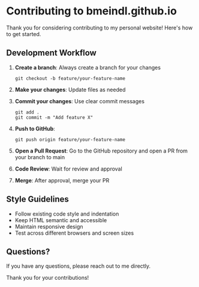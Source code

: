 # Contributing to bmeindl.github.io

Thank you for considering contributing to my personal website! Here's how to get started.

## Development Workflow

1. **Create a branch**: Always create a branch for your changes
   ```
   git checkout -b feature/your-feature-name
   ```

2. **Make your changes**: Update files as needed

3. **Commit your changes**: Use clear commit messages
   ```
   git add .
   git commit -m "Add feature X" 
   ```

4. **Push to GitHub**:
   ```
   git push origin feature/your-feature-name
   ```

5. **Open a Pull Request**: Go to the GitHub repository and open a PR from your branch to main

6. **Code Review**: Wait for review and approval

7. **Merge**: After approval, merge your PR

## Style Guidelines

- Follow existing code style and indentation
- Keep HTML semantic and accessible
- Maintain responsive design
- Test across different browsers and screen sizes

## Questions?

If you have any questions, please reach out to me directly.

Thank you for your contributions!